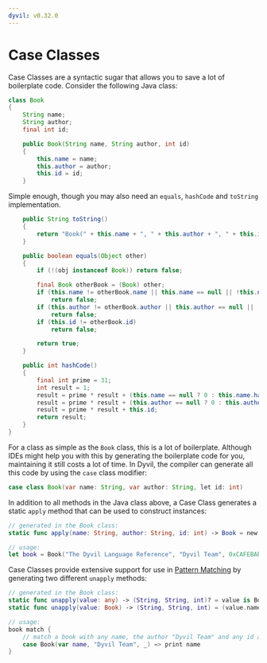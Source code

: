 ```yaml
---
dyvil: v0.32.0
---
```


# Case Classes

Case Classes are a syntactic sugar that allows you to save a lot of boilerplate code. Consider the following Java class:

```java
class Book
{
    String name;
    String author;
    final int id;

    public Book(String name, String author, int id)
    {
        this.name = name;
        this.author = author;
        this.id = id;
    }
```

Simple enough, though you may also need an `equals`, `hashCode` and `toString` implementation.

```java
    public String toString()
    {
        return "Book(" + this.name + ", " + this.author + ", " + this.id + ")";
    }

    public boolean equals(Object other)
    {
        if (!(obj instanceof Book)) return false;

        final Book otherBook = (Book) other;
        if (this.name != otherBook.name || this.name == null || !this.name.equals(otherBook.name)
            return false;
        if (this.author != otherBook.author || this.author == null || !this.author.equals(otherBook.author)
            return false;
        if (this.id != otherBook.id)
            return false;

        return true;
    }

    public int hashCode()
    {
        final int prime = 31;
        int result = 1;
        result = prime * result + (this.name == null ? 0 : this.name.hashCode());
        result = prime * result + (this.author == null ? 0 : this.author.hashCode());
        result = prime * result + this.id;
        return result;
    }
}
```

For a class as simple as the `Book` class, this is a lot of boilerplate. Although IDEs might help you with this by generating the boilerplate code for you, maintaining it still costs a lot of time. In Dyvil, the compiler can generate all this code by using the `case` class modifier:

```java
case class Book(var name: String, var author: String, let id: int)
```

In addition to all methods in the Java class above, a Case Class generates a static `apply` method that can be used to construct instances:

```swift
// generated in the Book class:
static func apply(name: String, author: String, id: int) -> Book = new Book(name, author, id)

// usage:
let book = Book("The Dyvil Language Reference", "Dyvil Team", 0xCAFEBABE)
```

Case Classes provide extensive support for use in [Pattern Matching](../expressions/patterns.md) by generating two different `unapply` methods:

```swift
// generated in the Book class:
static func unapply(value: any) -> (String, String, int)? = value is Book ? unapply(value as Book) : null
static func unapply(value: Book) -> (String, String, int) = (value.name, value.author, value.id)

// usage:
book match {
    // match a book with any name, the author "Dyvil Team" and any id and store the name
    case Book(var name, "Dyvil Team", _) => print name
}
```



